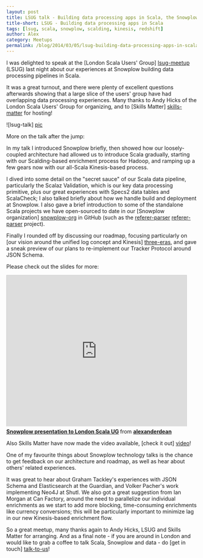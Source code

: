 ```yaml
---
layout: post
title: LSUG talk - Building data processing apps in Scala, the Snowplow experience
title-short: LSUG - Building data processing apps in Scala
tags: [lsug, scala, snowplow, scalding, kinesis, redshift]
author: Alex
category: Meetups
permalink: /blog/2014/03/05/lsug-building-data-processing-apps-in-scala/
---
```


I was delighted to speak at the [London Scala Users' Group] [lsug-meetup] (LSUG) last night about our experiences at Snowplow building data processing pipelines in Scala.

It was a great turnout, and there were plenty of excellent questions afterwards showing that a large slice of the users' group have had overlapping data processing experiences. Many thanks to Andy Hicks of the London Scala Users' Group for organizing, and to [Skills Matter] [skills-matter] for hosting!

![lsug-talk] [pic]

More on the talk after the jump:

<!--more-->

In my talk I introduced Snowplow briefly, then showed how our loosely-coupled architecture had allowed us to introduce Scala gradually, starting with our Scalding-based enrichment process for Hadoop, and ramping up a few gears now with our all-Scala Kinesis-based process.

I dived into some detail on the "secret sauce" of our Scala data pipeline, particularly the Scalaz Validation, which is our key data processing primitive, plus our great experiences with Specs2 data tables and ScalaCheck; I also talked briefly about how we handle build and deployment at Snowplow. I also gave a brief introduction to some of the standalone Scala projects we have open-sourced to date in our [Snowplow organization] [snowplow-org] in GitHub (such as the [referer-parser] [referer-parser] project).

Finally I rounded off by discussing our roadmap, focusing particularly on [our vision around the unified log concept and Kinesis] [three-eras], and gave a sneak preview of our plans to re-implement our Tracker Protocol around JSON Schema.

Please check out the slides for more:

<div class="iframe-container">
    <iframe src="http://www.slideshare.net/slideshow/embed_code/31933912" width="476" height="400" frameborder="0" marginwidth="0" marginheight="0" scrolling="no" style="border:1px solid #CCC;border-width:1px 1px 0;margin-bottom:5px" >     </iframe>
</div>

<div style="margin-bottom:5px"> <strong> <a href="http://www.slideshare.net/alexanderdean/data-processing-with-scala-the-snowplow-experience" title="Snowplow presentation to London Scala UG" target="_blank">Snowplow presentation to London Scala UG</a> </strong> from <strong><a href="http://www.slideshare.net/alexanderdean" target="_blank">alexanderdean</a></strong> </div>

Also Skills Matter have now made the video available, [check it out] [video]!

One of my favourite things about Snowplow technology talks is the chance to get feedback on our architecture and roadmap, as well as hear about others' related experiences.

It was great to hear about Graham Tackley's experiences with JSON Schema and Elasticsearch at the Guardian, and Volker Pacher's work implementing Neo4J at Shutl. We also got a great suggestion from Ian Morgan at Can Factory, around the need to parallelize our individual enrichments as we start to add more blocking, time-consuming enrichments like currency conversions; this will be particularly important to minimize lag in our new Kinesis-based enrichment flow.

So a great meetup, many thanks again to Andy Hicks, LSUG and Skills Matter for arranging. And as a final note - if you are around in London and would like to grab a coffee to talk Scala, Snowplow and data - do [get in touch] [talk-to-us]!

[lsug-meetup]: http://www.meetup.com/london-scala/
[skills-matter]: https://skillsmatter.com/
[pic]: /assets/img/blog/2014/03/lsug-talk.jpg

[snowplow-org]: https://github.com/snowplow/
[referer-parser]: https://github.com/snowplow/referer-parser
[three-eras]: /blog/2014/01/20/the-three-eras-of-business-data-processing/

[video]: https://skillsmatter.com/skillscasts/5063-building-data-processing-applications-in-scala-the-snowplow-experience#video
[talk-to-us]: https://github.com/snowplow/snowplow/wiki/Talk-to-us
